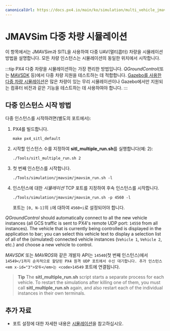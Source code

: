 ```yaml
---
canonicalUrl: https://docs.px4.io/main/ko/simulation/multi_vehicle_jmavsim
---
```


# JMAVSim 다중 차량 시뮬레이션

이 항목에서는 JMAVSim과 SITL을 사용하여 다중 UAV(멀티콥터) 차량을 시뮬레이션 방법을 설명합니다. 모든 차량 인스턴스는 시뮬레이션의 동일한 위치에서 시작합니다.

:::tip PX4 다중 차량을 시뮬레이션하는 가장 편리한 방법입니다. *QGroundControl*(또는 [MAVSDK](https://mavsdk.mavlink.io/) 등)에서 다중 차량 지원을 테스트하는 데 적합합니다. [Gazebo를 사용한 다중 차량 시뮬레이션](../simulation/multi-vehicle-simulation.md)은 많은 차량이 있는 무리 시뮬레이션이나 Gazebo에서만 지원되는 컴퓨터 비전과 같은 기능을 테스트하는 데 사용하여야 합니다.
:::


## 다중 인스턴스 시작 방법

다중 인스턴스를 시작하려면(별도의 포트에서):

1. PX4를 빌드합니다.
   ```
   make px4_sitl_default
   ```
1. 시작할 인스턴스 수를 지정하여 **sitl_multiple_run.sh**를 실행합니다(예: 2):
   ```
   ./Tools/sitl_multiple_run.sh 2
   ```
1. 첫 번째 인스턴스를 시작합니다.
   ```
   ./Tools/simulation/jmavsim/jmavsim_run.sh -l
   ```
1. 인스턴스에 대한 *시뮬레이션* TCP 포트를 지정하여 후속 인스턴스를 시작합니다.
   ```
   ./Tools/simulation/jmavsim/jmavsim_run.sh -p 4560 -l
   ```
   포트는 `[0, N-1]`의 `i`에 대하여 `4560+i`로 설정되어야 합니다.

*QGroundControl* should automatically connect to all the new vehicle instances (all GCS traffic is sent to PX4's remote UDP port: `14550` from all instances). The vehicle that is currently being controlled is displayed in the application to bar; you can select this vehicle text to display a selection list of all of the (simulated) connected vehicle instances (`Vehicle 1`, `Vehicle 2`, etc.) and choose a new vehicle to control.

*MAVSDK* 또는 *MAVROS*와 같은 개발자 API는 `14540`(첫 번째 인스턴스)에서 `14549</1까지 순차적으로 할당된 PX4 원격 UDP 포트에서 수신 대기합니다.
추가 인스턴스 <em x-id="3">모두</em>는 <code>14549` 포트에 연결됩니다.

> **Tip** The **sitl_multiple_run.sh** script starts a separate process for each vehicle. To restart the simulations after killing one of them, you must call **sitl_multiple_run.sh** again, and also restart each of the individual instances in their own terminals.

## 추가 자료

* 포트 설정에 대한 자세한 내용은 [시뮬레이션](../simulation/README.md)을 참고하십시오.
